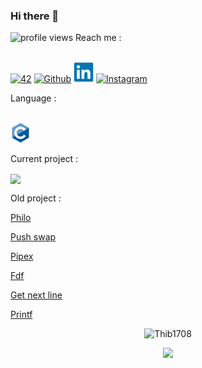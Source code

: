 ### Hi there 👋
 <img src="https://gpvc.arturio.dev/Thib1708" alt="profile views">
Reach me :
<p><br>
<a href="https://profile.intra.42.fr/users/tgiraudo"> <img height="32" width="32" src="https://github.com/simple-icons/simple-icons/blob/develop/icons/42.svg" alt="42"><a/>
  <a href="https://profile.intra.42.fr/users/tgiraudo"> <img height="32" width="32" src="https://github.com/simple-icons/simple-icons/blob/develop/icons/github.svg" alt="Github"><a/>
  <a href="https://www.linkedin.com/in/thibault-giraudon-547913240/"><img height="32" width="32" src="https://github.com/devicons/devicon/blob/master/icons/linkedin/linkedin-original.svg" alt="LinkedIn"/></a> 
  <a href="https://www.instagram.com/thibault.giraudon/" target="_blank"><img height="32" width="32" src="https://raw.githubusercontent.com/hussainweb/hussainweb/main/icons/instagram.png" alt="Instagram"/></a>
</p>
Language : 
<p><br>
  <img height="32" width="32" src="https://github.com/devicons/devicon/blob/master/icons/c/c-original.svg" alt="c">
</p>

Current project :
<p>
  <a href="https://github.com/eliaszanotti/minishell" target="_blank"><img align="center" src="https://github-readme-stats.vercel.app/api/pin/?username=eliaszanotti&repo=minishell&theme=cobalt""></a>
   </p>

Old project :

[Philo](https://github.com/Thib1708/philo)

[Push swap](https://github.com/Thib1708/push_swap)

[Pipex](https://github.com/Thib1708/pipex)

[Fdf](https://github.com/Thib1708/fdf)

[Get next line](https://github.com/Thib1708/get_next_line)

[Printf](https://github.com/Thib1708/printf)

<p align="center"><img src="https://github-readme-stats.vercel.app/api?username=Thib1708&show_icons=true&theme=cobalt" alt="Thib1708" />
<p align="center"><img src="https://github-readme-stats.vercel.app/api/top-langs/?username=Thib1708&layout=compact&count_private=true&theme=cobalt" />
